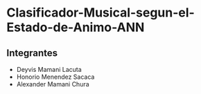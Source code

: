 # Clasificador-Musical-segun-el-Estado-de-Animo-ANN

## Integrantes
* Deyvis Mamani Lacuta
* Honorio Menendez Sacaca
* Alexander Mamani Chura
